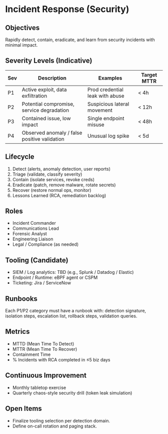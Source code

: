 # Incident Response (Security)

## Objectives

Rapidly detect, contain, eradicate, and learn from security incidents with minimal impact.

## Severity Levels (Indicative)

| Sev | Description | Examples | Target MTTR |
|-----|-------------|----------|-------------|
| P1 | Active exploit, data exfiltration | Prod credential leak with abuse | < 4h |
| P2 | Potential compromise, service degradation | Suspicious lateral movement | < 12h |
| P3 | Contained issue, low impact | Single endpoint misuse | < 48h |
| P4 | Observed anomaly / false positive validation | Unusual log spike | < 5d |

## Lifecycle

1. Detect (alerts, anomaly detection, user reports)
2. Triage (validate, classify severity)
3. Contain (isolate services, revoke creds)
4. Eradicate (patch, remove malware, rotate secrets)
5. Recover (restore normal ops, monitor)
6. Lessons Learned (RCA, remediation backlog)

## Roles

- Incident Commander
- Communications Lead
- Forensic Analyst
- Engineering Liaison
- Legal / Compliance (as needed)

## Tooling (Candidate)

- SIEM / Log analytics: TBD (e.g., Splunk / Datadog / Elastic)
- Endpoint / Runtime: eBPF agent or CSPM
- Ticketing: Jira / ServiceNow

## Runbooks

Each P1/P2 category must have a runbook with: detection signature, isolation steps, escalation list, rollback steps, validation queries.

## Metrics

- MTTD (Mean Time To Detect)
- MTTR (Mean Time To Recover)
- Containment Time
- % Incidents with RCA completed in ≤5 biz days

## Continuous Improvement

- Monthly tabletop exercise
- Quarterly chaos-style security drill (token leak simulation)

## Open Items

- Finalize tooling selection per detection domain.
- Define on-call rotation and paging stack.
